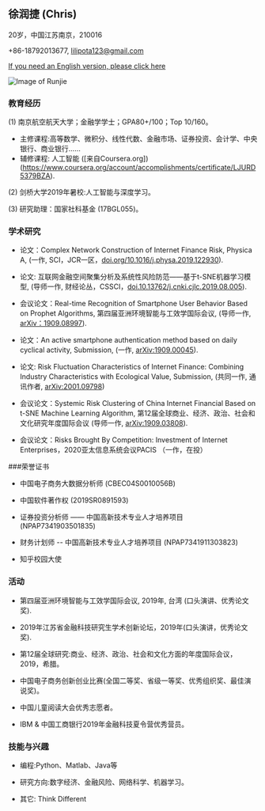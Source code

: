 ## 徐润捷 (Chris)

20岁，中国江苏南京，210016 

+86-18792013677, lilipota123@gmail.com 

 [If you need an English version, please click here](https://chris-runjie.github.io)

![Image of Runjie](https://Chris-Runjie.github.io/Runjie1.jpg)

### 教育经历

(1) 南京航空航天大学；金融学学士；GPA80+/100；Top 10/160。

* 主修课程:高等数学、微积分、线性代数、金融市场、证券投资、会计学、中央银行、商业银行……
* 辅修课程:  人工智能 ([来自Coursera.org])(https://www.coursera.org/account/accomplishments/certificate/LJURD5379BZA).

(2) 剑桥大学2019年暑校:人工智能与深度学习。

(3) 研究助理：国家社科基金 (17BGL055)。

### 学术研究

* 论文：Complex Network Construction of Internet Finance Risk, Physica A, (一作, SCI，JCR一区，[doi.org/10.1016/j.physa.2019.122930](https://www.sciencedirect.com/science/article/pii/S0378437119316619)).

* 论文: 互联网金融空间聚集分析及系统性风险防范——基于t-SNE机器学习模型, (导师一作, 财经论丛，CSSCI，[doi.10.13762/j.cnki.cjlc.2019.08.005](https://kns.cnki.net/KCMS/detail/detail.aspx?dbcode=CJFQ&dbname=CJFDLAST2019&filename=CJLC201908007&v=MDc0NDk5ak1wNDlGWTRSOGVYMUx1eFlTN0RoMVQzcVRyV00xRnJDVVI3cWZadVZ2RnlIbVU3L0JKaWZIYmJHNEg=)).

* 会议论文：Real-time Recognition of Smartphone User Behavior Based on Prophet Algorithms, 第四届亚洲环境智能与工效学国际会议, (导师一作, [arXiv：1909.08997](https://arxiv.org/abs/1909.08997)).

* 论文：An active smartphone authentication method based on daily cyclical activity, Submission, (一作, [arXiv:1909.00045](https://arxiv.org/abs/1909.00045)).

* 论文: Risk Fluctuation Characteristics of Internet Finance: Combining Industry Characteristics with Ecological Value, Submission, (共同一作, 通讯作者, [arXiv:2001.09798](https://arxiv.org/abs/2001.09798))

* 会议论文：Systemic Risk Clustering of China Internet Financial Based on t-SNE Machine Learning Algorithm, 第12届全球商业、经济、政治、社会和文化研究年度国际会议 (导师一作, [arXiv:1909.03808](https://arxiv.org/abs/1909.03808)).

* 会议论文：Risks Brought By Competition: Investment of Internet Enterprises，2020亚太信息系统会议PACIS （一作，在投）

###荣誉证书

* 中国电子商务大数据分析师 (CBEC04S0010056B)

* 中国软件著作权 (2019SR0891593)

* 证券投资分析师 —— 中国高新技术专业人才培养项目 (NPAP7341903501835)

* 财务计划师 -- 中国高新技术专业人才培养项目 (NPAP7341911303823)

* 知乎校园大使

### 活动

* 第四届亚洲环境智能与工效学国际会议, 2019年, 台湾 (口头演讲、优秀论文奖).

* 2019年江苏省金融科技研究生学术创新论坛，2019年(口头演讲，优秀论文奖).

* 第12届全球研究:商业、经济、政治、社会和文化方面的年度国际会议，2019，希腊。

* 中国电子商务创新创业比赛(全国二等奖、省级一等奖、优秀组织奖、最佳演说奖)。

* 中国儿童阅读大会优秀志愿者。

* IBM & 中国工商银行2019年金融科技夏令营优秀营员。

### 技能与兴趣
* 编程:Python、Matlab、Java等

* 研究方向:数字经济、金融风险、网络科学、机器学习。

* 其它: Think Different
